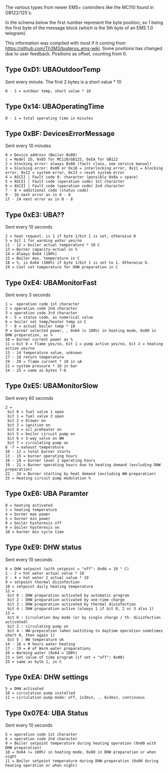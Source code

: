 The various types from newer EMS+ controllers like the MC110 found in GB122/125's.

In the schema below the first number represent the byte position, so 1 being the first byte of the message block (which is the 5th byte of an EMS 1.0 telegram). 

This information was compiled with most if it coming from https://github.com/Th3M3/buderus_ems-wiki.
Some positions has changed due to user feedback. Positions as offset, counting from 0.  

## Type 0xD1: UBAOutdoorTemp

Sent every minute. The first 2 bytes is a short value * 10

```
0 - 1 = outdoor temp, short value * 10
```

## Type 0x14: UBAOperatingTime

```
0 - 1 = total operating time in minutes
```

## Type 0xBF: DevicesErrorMessage

Sent every 10 minutes

```
0 = Device address (Boiler 0x08)
1 = Model ID, 0x85 for MC110/GB125, 0xEA for GB122
2 = blocking error: always 0x0A (fault class, see service manual)
3 = blocking error: 0x00 or 0x10 = interlocking error, 0x11 = blocking error, 0x12 = system error, 0x13 = reset system error
4 = ASCII | Fault code 0. character (possibly 0x0a = space)
5 = ASCII | Fault code (operation code) 1st character
6 = ASCII | Fault code (operation code) 2nd character
7 - 8 = additional code (status code)
9 - 16 next error as in 0 - 8
17 - 24 next error as in 0 - 8
```

## Type 0xE3: UBA??

Sent every 10 seconds

```
2 = heat request. is 1 if byte 1/bit 1 is set, otherwise 0
5 = bit 1 for warming water yes/no
11 - 12 = boiler actual temperature * 10 C
13 = Burner capacity-actual in %
14 = Always 0x64 (100%)
15 = Boiler max. temperature in C
18 = %, is 0x64 (100%) if byte 1/bit 1 is set to 1. Otherwise 0.
19 = Cool set temperature for DHW preparation in C
```

## Type 0xE4: UBAMonitorFast

Sent every 3 seconds

```
1 =  operation code 1st character
2 = operation code 2nd character
3 = operation code 3rd character
4 - 5 = status code, as numerical value
6 = boiler set temp/heater temp in C
7 - 8 = actual boiler temp * 10
9 = burner selected power, , 0x64 (= 100%) in heating mode, 0x00 in DHW preparation, as %
10 = burner current power as %
11 = bit 0 = flame yes/no, bit 1 = pump active yes/no, bit 2 = heating active yes/no
13 - 14 temperature value, unknown
17 - 18 return temperature
19 - 20 = flame current * 10 in uA
21 = system pressure * 10 in bar
24 - 25 = same as bytes 7-8
```

## Type 0xE5: UBAMonitorSlow

Sent every 60 seconds

```
2 =
 bit 0 = fuel valve 1 open
 bit 1 = fuel valve 2 open
 bit 2 = blower on
 bit 3 = ignition on
 bit 4 = oil preheater on
 bit 5 = boiler circuit pump on
 bit 6 = 3-way valve on WW
 bit 7 = circulating pump on
6 -7 = exhaust temperature
10 - 12 = total burner starts
13 - 15 = burner operating hours
16 - 18 = burner level 2 operating hours
19 - 21 = Burner operating hours due to heating demand (excluding DHW preparation)
22 - 24 = Burner starting by heat demand (excluding WW-preparation)
25 = Heating circuit pump modulation %
```

## Type 0xE6: UBA Paramter 

```
0 = heating activated
1 = heating temperature
4 = burner max power
5 = burner min power
8 = boiler hysteresis off
9 = boiler hysteresis on
10 = burner min cycle time
```

## Type 0xE9: DHW status
  
Sent every 10 seconds

```
0 = DHW setpoint (with setpoint = "off": 0x0A = 10 ° C)
1 - 2 = hot water actual value * 10
3 - 4 = hot water 2 actual value * 10
9 = setpoint thermal disinfection
10 = setpoint daily heating temperature
12 = 
 bit 0 : DHW preparation activated by automatic program
 bit 2 : DHW preparation activated by one-time charge
 bit 3 : DHW preparation activated by thermal disinfection
 bit 4 : DHW preparation active (always 1 if bit 0, 2 or 3 also 1)
13 =
 bit 0 : Circulation day mode (or by single charge / th. disinfection activated)
 bit 2 : circulating pump on
 bit 4 : WW-preparation (when switching to daytime operation sometimes short 0, then again 1)
 bit 5 : WW temperature ok
14 - 16 = # hours water heating
17 - 19 = # of Warm water preparations
20 = Warming water (0x64 = 100%)
23 = Set value of time program (if set = "off": 0x00)
25 = same as byte 1, in C
```

## Type 0xEA: DHW settings
  
```
5 = DHW activated
10 = circulation pump installed
11 = circulation pump mode: off, 1x3min, .. 6x3min, continuous
```

## Type 0x07E4: UBA Status

Sent every 10 seconds

```
5 = operation code 1st character
6 = operation code 2nd character
9 = Boiler setpoint temperature during heating operation (0x00 with DHW preparation)
10 = 0x64 (= 100%) in heating mode, 0x00 in DHW preparation or when night
11 = Boiler setpoint temperature during DHW preparation (0x00 during heating operation or when night)
```
